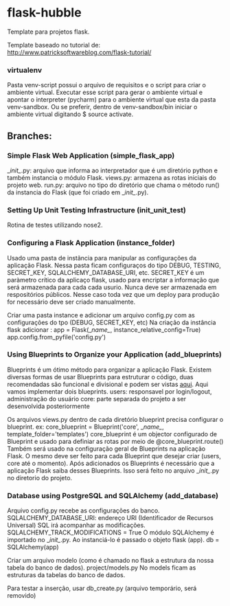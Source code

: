 # flask-hubble

Template para projetos flask.

Template baseado no tutorial de: http://www.patricksoftwareblog.com/flask-tutorial/

### virtualenv
Pasta venv-script possui o arquivo de requisitos e o script para criar o ambiente virtual.
Executar esse script para gerar o ambiente virtual e apontar o interpreter (pycharm) para o ambiente virtual que
esta da pasta venv-sandbox. Ou se preferir, dentro de venv-sandbox/bin iniciar o ambiente virtual digitando $ source activate.

## Branches:

### Simple Flask Web Application (simple_flask_app)
\__init\__.py: arquivo que informa ao interpretador que é um diretório python e também instancia o módulo Flask.
views.py: armazena as rotas iniciais do projeto web.
run.py: arquivo no tipo do diretório que chama o método run() da instancia do Flask (que foi criado em \__init\__.py).

### Setting Up Unit Testing Infrastructure (init_unit_test)
Rotina de testes utilizando nose2.

### Configuring a Flask Application (instance_folder)
Usado uma pasta de instãncia para manipular as configurações da aplicação Flask.
Nessa pasta ficam configuraços do tipo DEBUG, TESTING, SECRET_KEY, SQLALCHEMY_DATABASE_URI, etc.
SECRET_KEY é um paràmetro crítico da aplicaço flask,  usado para encriptar a informação que será 
armazenada para cada cada usurio. Nunca deve ser armazenada em respositórios públicos.
Nesse caso toda vez que um deploy para produção for necessário deve ser criado manualmente.

Criar uma pasta instance e adicionar um arquivo  config.py com as configurações do tpo (DEBUG, SECRET_KEY, etc)
Na criação da instância flask adicionar :
app = Flask(\__name\__, instance_relative_config=True)
app.config.from_pyfile('config.py')


### Using Blueprints to Organize your Application (add_blueprints)
Blueprints é um ótimo método para organizar a aplicação Flask. Existem diversas formas de usar Blueprints para
estruturar o código, duas recomendadas são funcional e divisional e podem ser vistas [aqui](http://exploreflask.readthedocs.io/en/latest/blueprints.html#where-do-you-put-them).
Aqui vamos implementar dois blueprints.
users: responsavel por login/logout, administração do usuário
core: parte separada do projeto a ser desenvolvida posteriormente

Os arquivos views.py dentro de cada diretório blueprint precisa configurar o blueprint.
ex: core_blueprint = Blueprint('core', \__name\__, template_folder='templates')
core_blueprint é um objector configurado de Blueprint e usado para definiar as rotas por meio de @core_blueprint.route()
Também será usado na configuração geral de Blueprints na aplicação Flask.
O mesmo deve ser feito para cada Blueprint que desejar criar (users, core até o momento).
Após adicionados os Blueprints é necessário que a aplicação Flask saiba desses Blueprints. Isso será feito
no arquivo \__init\__.py no diretorio do projeto.

### Database using PostgreSQL and SQLAlchemy (add_database)
Arquivo config.py recebe as configurações do banco.
SQLALCHEMY_DATABASE_URI: endereço URI (Identificador de Recursos Universal)
SQL irá acompanhar as modificações.
SQLALCHEMY_TRACK_MODIFICATIONS = True
O módulo SQLAlchemy é importado no \__init\__.py. Ao instanciá-lo é passado o objeto flask (app).
db = SQLAlchemy(app)

Criar um arquivo modelo (como é chamado no flask a estrutura da nossa tabela do banco de dados).
project/models.py
No models ficam as estruturas da tabelas do banco de dados.

Para testar a inserção, usar db_create.py (arquivo temporário, será removido)



